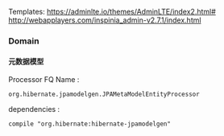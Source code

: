 Templates: 
https://adminlte.io/themes/AdminLTE/index2.html#
http://webapplayers.com/inspinia_admin-v2.7.1/index.html 

### Domain 
#### 元数据模型
Processor FQ Name : 
``` 
org.hibernate.jpamodelgen.JPAMetaModelEntityProcessor
``` 

dependencies : 
``` 
compile "org.hibernate:hibernate-jpamodelgen"
```